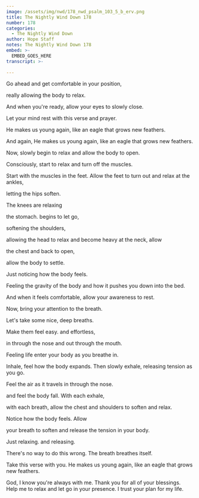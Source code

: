 ```yaml
---
image: /assets/img/nwd/178_nwd_psalm_103_5_b_erv.png
title: The Nightly Wind Down 178
number: 178
categories:
  - The Nightly Wind Down
author: Hope Staff
notes: The Nightly Wind Down 178
embed: >-
  EMBED_GOES_HERE
transcript: >-
  
---
```

Go ahead and get comfortable in your position,

really allowing the body to relax.

And when you're ready, allow your eyes to slowly close.

Let your mind rest with this verse and prayer.

He makes us young again, like an eagle that grows new feathers.

And again, He makes us young again, like an eagle that grows new feathers.

Now, slowly begin to relax and allow the body to open.

Consciously, start to relax and turn off the muscles.

Start with the muscles in the feet. Allow the feet to turn out and relax at the ankles,

letting the hips soften.

The knees are relaxing

the stomach. begins to let go,

softening the shoulders,

allowing the head to relax and become heavy at the neck, allow

the chest and back to open,

allow the body to settle.

Just noticing how the body feels.

Feeling the gravity of the body and how it pushes you down into the bed.

And when it feels comfortable, allow your awareness to rest.

Now, bring your attention to the breath.

Let's take some nice, deep breaths.

Make them feel easy. and effortless,

in through the nose and out through the mouth.

Feeling life enter your body as you breathe in.

Inhale, feel how the body expands. Then slowly exhale, releasing tension as you go.

Feel the air as it travels in through the nose.

and feel the body fall. With each exhale,

with each breath, allow the chest and shoulders to soften and relax.

Notice how the body feels. Allow

your breath to soften and release the tension in your body.

Just relaxing. and releasing.

There's no way to do this wrong. The breath breathes itself.

Take this verse with you. He makes us young again, like an eagle that grows new feathers.

God, I know you're always with me. Thank you for all of your blessings. Help me to relax and let go in your presence. I trust your plan for my life.

